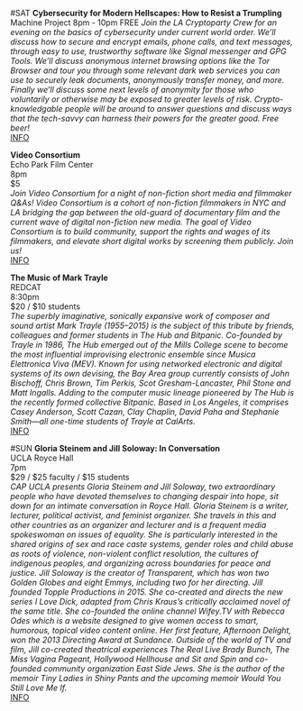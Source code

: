 
#SAT
**Cybersecurity for Modern Hellscapes: How to Resist a Trumpling**
Machine Project
8pm - 10pm
FREE
*Join the LA Cryptoparty Crew for an evening on the basics of cybersecurity under current world order. We’ll discuss how to secure and encrypt emails, phone calls, and text messages, through easy to use, trustworthy software like Signal messenger and GPG Tools. We’ll discuss anonymous internet browsing options like the Tor Browser and tour you through some relevant dark web services you can use to securely leak documents, anonymously transfer money, and more. Finally we’ll discuss some next levels of anonymity for those who voluntarily or otherwise may be exposed to greater levels of risk. Crypto-knowledgable people will be around to answer questions and discuss ways that the tech-savvy can harness their powers for the greater good. Free beer!*  
[INFO](http://machineproject.com/2016/events/cybersecurity-for-modern-hellscapes/)  

**Video Consortium**  
Echo Park Film Center  
8pm  
$5  
*Join Video Consortium for a night of non-fiction short media and filmmaker Q&As! Video Consortium is a cohort of non-fiction filmmakers in NYC and LA bridging the gap between the old-guard of documentary film and the current wave of digital non-fiction new media. The goal of Video Consortium is to build community, support the rights and wages of its filmmakers, and elevate short digital works by screening them publicly. Join us!*  
[INFO](https://www.facebook.com/events/1170805199664876/)  

**The Music of Mark Trayle**  
REDCAT  
8:30pm  
$20 / $10 students  
*The superbly imaginative, sonically expansive work of composer and sound artist Mark Trayle (1955–2015) is the subject of this tribute by friends, colleagues and former students in The Hub and Bitpanic. Co-founded by Trayle in 1986, The Hub emerged out of the Mills College scene to become the most influential improvising electronic ensemble since Musica Elettronica Viva (MEV). Known for using networked electronic and digital systems of its own devising, the Bay Area group currently consists of John Bischoff, Chris Brown, Tim Perkis, Scot Gresham-Lancaster, Phil Stone and Matt Ingalls. Adding to the computer music lineage pioneered by The Hub is the recently formed collective Bitpanic. Based in Los Angeles, it comprises Casey Anderson, Scott Cazan, Clay Chaplin, David Paha and Stephanie Smith—all one-time students of Trayle at CalArts.*  
[INFO](https://www.redcat.org/event/music-mark-trayle?platform=hootsuite)  

#SUN
**Gloria Steinem and Jill Soloway: In Conversation**  
UCLA Royce Hall  
7pm  
$29 / $25 faculty / $15 students  
*CAP UCLA presents Gloria Steinem and Jill Soloway, two extraordinary people who have devoted themselves to changing despair into hope, sit down for an intimate conversation in Royce Hall. Gloria Steinem is a writer, lecturer, political activist, and feminist organizer. She travels in this and other countries as an organizer and lecturer and is a frequent media spokeswoman on issues of equality. She is particularly interested in the shared origins of sex and race caste systems, gender roles and child abuse as roots of violence, non-violent conflict resolution, the cultures of indigenous peoples, and organizing across boundaries for peace and justice. Jill Soloway is the creator of Transparent, which has won two Golden Globes and eight Emmys, including two for her directing. Jill founded Topple Productions in 2015. She co-created and directs the new series I Love Dick, adapted from Chris Kraus’s critically acclaimed novel of the same title. She co-founded the online channel Wifey.TV with Rebecca Odes which is a website designed to give women access to smart, humorous, topical video content online. Her first feature, Afternoon Delight, won the 2013 Directing Award at Sundance. Outside of the world of TV and film, Jill co-created theatrical experiences The Real Live Brady Bunch, The Miss Vagina Pageant, Hollywood Hellhouse and Sit and Spin and co-founded community organization East Side Jews. She is the author of the memoir Tiny Ladies in Shiny Pants and the upcoming memoir Would You Still Love Me If.*  
[INFO](http://cap.ucla.edu/calendar/details/steinem_2016)  
